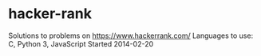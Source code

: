 hacker-rank
=
Solutions to problems on https://www.hackerrank.com/
Languages to use: C, Python 3, JavaScript
Started 2014-02-20
